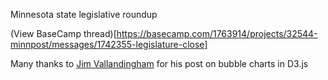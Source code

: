 Minnesota state legislative roundup

(View BaseCamp thread)[https://basecamp.com/1763914/projects/32544-minnpost/messages/1742355-legislature-close]

Many thanks to [Jim Vallandingham](http://vallandingham.me/bubble_charts_in_d3.html) for his post on bubble charts in D3.js
